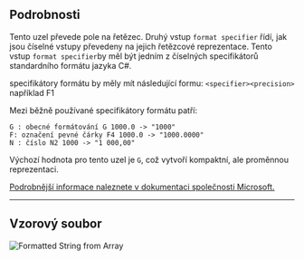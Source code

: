 ## Podrobnosti
Tento uzel převede pole na řetězec. Druhý vstup `format specifier` řídí, jak jsou číselné vstupy převedeny na jejich řetězcové reprezentace.
Tento vstup `format specifier`by měl být jedním z číselných specifikátorů standardního formátu jazyka C#.

specifikátory formátu by měly mít následující formu:
`<specifier><precision>` například F1

Mezi běžně používané specifikátory formátu patří:
```
G : obecné formátování G 1000.0 -> "1000"
F: označení pevné čárky F4 1000.0 -> "1000.0000"
N : číslo N2 1000 -> "1 000,00"
```

Výchozí hodnota pro tento uzel je `G`, což vytvoří kompaktní, ale proměnnou reprezentaci.

[Podrobnější informace naleznete v dokumentaci společnosti Microsoft.](https://learn.microsoft.com/en-us/dotnet/standard/base-types/standard-numeric-format-strings#standard-format-specifiers)
___
## Vzorový soubor

![Formatted String from Array](./CoreNodeModels.FormattedStringFromArray_img.jpg)
